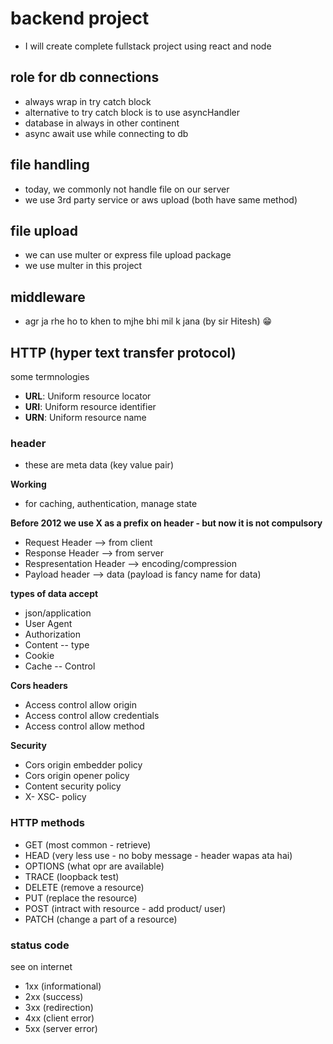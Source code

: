 # backend project

- I will create complete fullstack project using react and node


## role for db connections

- always wrap in try catch block
- alternative to try catch block is to use asyncHandler
- database in always in other continent
- async await use while connecting to db


## file handling

- today, we commonly not handle file on our server
- we use 3rd party service or aws upload (both have same method)


## file upload

- we can use multer or express file upload package
- we use multer in this project


## middleware

- agr ja rhe ho to khen to mjhe bhi mil k jana (by sir Hitesh) 😁


## HTTP (hyper text transfer protocol)

some termnologies
- **URL**: Uniform resource locator
- **URI**: Uniform resource identifier
- **URN**: Uniform resource name

### header

- these are meta data (key value pair)

**Working**
- for caching, authentication, manage state

**Before 2012 we use X as a prefix on header - but now it is not compulsory**

- Request Header --> from client
- Response Header --> from server
- Respresentation Header --> encoding/compression
- Payload header --> data (payload is fancy name for data)

**types of data accept**

- json/application
- User Agent
- Authorization
- Content -- type
- Cookie
- Cache -- Control


**Cors headers**

- Access control allow origin
- Access control allow credentials
- Access control allow method


**Security**

- Cors origin embedder policy
- Cors origin opener policy
- Content security policy
- X- XSC- policy


### HTTP methods

- GET (most common - retrieve)
- HEAD (very less use - no boby message - header wapas ata hai)
- OPTIONS (what opr are available)
- TRACE (loopback test)
- DELETE (remove a resource)
- PUT (replace the resource)
- POST (intract with resource - add product/ user)
- PATCH (change a part of a resource)


### status code

see on internet

- 1xx (informational)
- 2xx (success)
- 3xx (redirection)
- 4xx (client error)
- 5xx (server error)